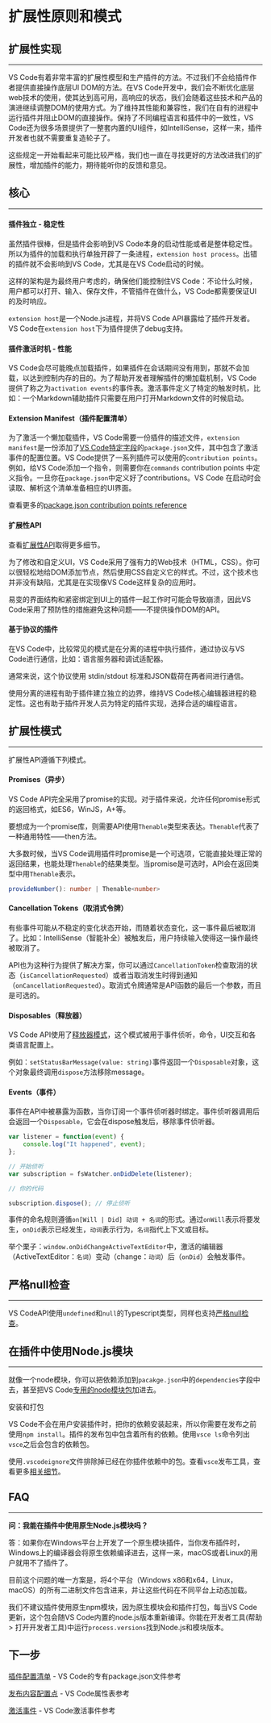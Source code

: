 # 扩展性原则和模式

## 扩展性实现
---

VS Code有着非常丰富的扩展性模型和生产插件的方法。不过我们不会给插件作者提供直接操作底层UI DOM的方法。在VS Code开发中，我们会不断优化底层web技术的使用，使其达到高可用，高响应的状态，我们会随着这些技术和产品的演进继续调整DOM的使用方式。为了维持其性能和兼容性，我们在自有的进程中运行插件并阻止DOM的直接操作。保持了不同编程语言和插件中的一致性，VS Code还为很多场景提供了一整套内置的UI组件，如IntelliSense，这样一来，插件开发者也就不需要重复造轮子了。

这些规定一开始看起来可能比较严格，我们也一直在寻找更好的方法改进我们的扩展性，增加插件的能力，期待能听你的反馈和意见。

## 核心
---

#### 插件独立 - 稳定性

虽然插件很棒，但是插件会影响到VS Code本身的启动性能或者是整体稳定性。所以为插件的加载和执行单独开辟了一条进程，`extension host process`。出错的插件就不会影响到VS Code，尤其是在VS Code启动的时候。

这样的架构是为最终用户考虑的，确保他们能控制住VS Code：不论什么时候，用户都可以打开、输入、保存文件，不管插件在做什么，VS Code都需要保证UI的及时响应。

`extension host`是一个Node.js进程，并将VS Code API暴露给了插件开发者。VS Code在`extension host`下为插件提供了debug支持。

#### 插件激活时机 - 性能

VS Code会尽可能晚点加载插件，如果插件在会话期间没有用到，那就不会加载，以达到控制内存的目的。为了帮助开发者理解插件的懒加载机制，VS Code提供了称之为`activation events`的事件表。激活事件定义了特定的触发时机，比如：一个Markdown辅助插件只需要在用户打开Markdown文件的时候启动。

#### Extension Manifest（插件配置清单）

为了激活一个懒加载插件，VS Code需要一份插件的描述文件，`extension manifest`是一份添加了[VS Code特定字段](/extensibility-reference/extension-manifest.md)的`package.json`文件，其中包含了激活事件的配置位置。VS Code提供了一系列插件可以使用的`contribution points`。例如，给VS Code添加一个指令，则需要你在`commands` contribution points 中定义指令。一旦你在`package.json`中定义好了contributions。VS Code 在启动时会读取、解析这个清单准备相应的UI界面。

查看更多的[package.json contribution points reference](https://code.visualstudio.com/docs/extensionAPI/extension-points)

#### 扩展性API

查看[扩展性API](/extensibility-reference/)取得更多细节。

为了修改和自定义UI，VS Code采用了强有力的Web技术（HTML，CSS）。你可以很轻松地给DOM添加节点，然后使用CSS自定义它的样式。不过，这个技术也并非没有缺陷，尤其是在实现像VS Code这样复杂的应用时。

易变的界面结构和紧密绑定到UI上的插件一起工作时可能会导致崩溃，因此VS Code采用了预防性的措施避免这种问题——不提供操作DOM的API。

#### 基于协议的插件

在VS Code中，比较常见的模式是在分离的进程中执行插件，通过协议与VS Code进行通信，比如：语言服务器和调试适配器。

通常来说，这个协议使用 stdin/stdout 标准和JSON载荷在两者间进行通信。

使用分离的进程有助于插件建立独立的边界，维持VS Code核心编辑器进程的稳定性。这也有助于插件开发人员为特定的插件实现，选择合适的编程语言。

## 扩展性模式
---

扩展性API遵循下列模式。

#### Promises（异步）

VS Code API完全采用了promise的实现。对于插件来说，允许任何promise形式的返回格式，如ES6，WinJS，A+等。

要想成为一个promise库，则需要API使用`Thenable`类型来表达。`Thenable`代表了一种通用特性——then方法。

大多数时候，当VS Code调用插件时promise是一个可选项，它能直接处理正常的返回结果，也能处理`Thenable`的结果类型。当promise是可选时，API会在返回类型中用`Thenable`表示。

```typescript
provideNumber(): number | Thenable<number>
```

#### Cancellation Tokens（取消式令牌）

有些事件可能从不稳定的变化状态开始，而随着状态变化，这一事件最后被取消了。比如：IntelliSense（智能补全）被触发后，用户持续输入使得这一操作最终被取消了。

API也为这种行为提供了解决方案，你可以通过`CancellationToken`检查取消的状态（`isCancellationRequested`）或者当取消发生时得到通知（`onCancellationRequested`）。取消式令牌通常是API函数的最后一个参数，而且是可选的。

#### Disposables（释放器）

VS Code API使用了[释放器模式](https://en.wikipedia.org/wiki/Dispose_pattern)，这个模式被用于事件侦听，命令，UI交互和各类语言配置上。

例如：`setStatusBarMessage(value: string)`事件返回一个`Disposable`对象，这个对象最终调用`dispose`方法移除message。

#### Events（事件）

事件在API中被暴露为函数，当你订阅一个事件侦听器时绑定。事件侦听器调用后会返回一个`Disposable`，它会在dispose触发后，移除事件侦听器。

```typescript
var listener = function(event) {
    console.log("It happened", event);
};

// 开始侦听
var subscription = fsWatcher.onDidDelete(listener);

// 你的代码

subscription.dispose(); // 停止侦听
```

事件的命名规则遵循`on[Will | Did] 动词 + 名词`的形式。通过`onWill`表示将要发生，`onDid`表示已经发生，`动词`表示行为，`名词`指代上下文或目标。

举个栗子：`window.onDidChangeActiveTextEditor`中，激活的编辑器（ActiveTextEditor：`名词`）变动（change：`动词`）后（`onDid`）会触发事件。

## 严格null检查
---

VS CodeAPI使用`undefined`和`null`的Typescript类型，同样也支持[严格null检查](https://github.com/Microsoft/TypeScript/pull/7140)。

## 在插件中使用Node.js模块
---

就像一个node模块，你可以把依赖添加到`pacakge.json`中的`dependencies`字段中去，甚至把VS Code[专用的node模块包](https://code.visualstudio.com/docs/extensionAPI/extension-manifest#_useful-node-modules)加进去。

安装和打包

VS Code不会在用户安装插件时，把你的依赖安装起来，所以你需要在发布之前使用`npm install`。插件的发布包中包含着所有的依赖。使用`vsce ls`命令列出`vsce`之后会包含的依赖包。

使用`.vscodeignore`文件排除掉已经在你插件依赖中的包。查看`vsce`发布工具，查看更多[相关细节](https://code.visualstudio.com/docs/extensions/publish-extension#_vscodeignore)。

## FAQ
---
**问：我能在插件中使用原生Node.js模块吗？**

答：如果你在Windows平台上开发了一个原生模块插件，当你发布插件时，Windows上的编译器会将原生依赖编译进去，这样一来，macOS或者Linux的用户就用不了插件了。

目前这个问题的唯一方案是，将4个平台（Windows x86和x64，Linux，macOS）的所有二进制文件包含进来，并让这些代码在不同平台上动态加载。

我们不建议插件使用原生npm模块，因为原生模块会和插件打包，每当VS Code更新，这个包会随VS Code内置的node.js版本重新编译。你能在开发者工具(帮助 > 打开开发者工具)中运行`process.versions`找到Node.js和模块版本。

## 下一步

[插件配置清单](/extensibility-reference/extension-manifest.md) - VS Code的专有package.json文件参考

[发布内容配置点](/extensibility-reference/contribution-points.md) - VS Code属性表参考

[激活事件](/extensibility-reference/activation-events.md) - VS Code激活事件参考